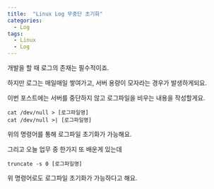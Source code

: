 ```yaml
---
title:  "Linux Log 무중단 초기화"
categories:
  - Log
tags:
  - Linux
  - Log
---
```


개발을 할 때 로그의 존재는 필수적이죠.

하지만 로그는 매일매일 쌓여가고, 서버 용량이 모자라는 경우가 발생하게되요.

이번 포스트에는 서버를 중단하지 않고 로그파일을 비우는 내용을 작성할게요.

```
cat /dev/null > [로그파일명]
cat /dev/null >| [로그파일명]
```

위의 명령어를 통해 로그파일 초기화가 가능해요.

그리고 오늘 업무 중 한가지 또 배운게 있는데

```
truncate -s 0 [로그파일명]
```

위 명령어로도 로그파일 초기화가 가능하다고 해요.